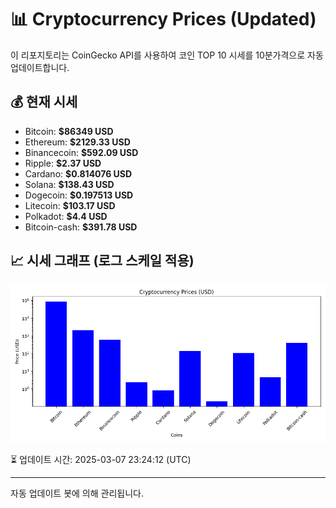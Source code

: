 
# 📊 Cryptocurrency Prices (Updated)

이 리포지토리는 CoinGecko API를 사용하여 코인 TOP 10 시세를 10분가격으로 자동 업데이트합니다.

## 💰 현재 시세
- Bitcoin: **$86349 USD**
- Ethereum: **$2129.33 USD**
- Binancecoin: **$592.09 USD**
- Ripple: **$2.37 USD**
- Cardano: **$0.814076 USD**
- Solana: **$138.43 USD**
- Dogecoin: **$0.197513 USD**
- Litecoin: **$103.17 USD**
- Polkadot: **$4.4 USD**
- Bitcoin-cash: **$391.78 USD**

## 📈 시세 그래프 (로그 스케일 적용)
![Crypto Prices](crypto_prices.png)

⏳ 업데이트 시간: 2025-03-07 23:24:12 (UTC)

---
자동 업데이트 봇에 의해 관리됩니다.

